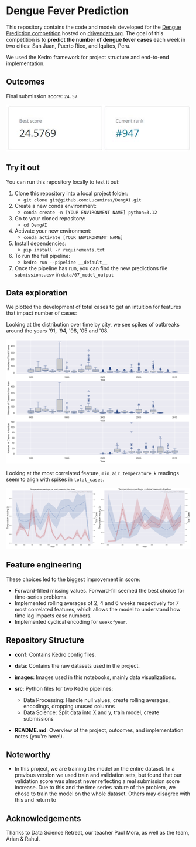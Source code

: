 # Dengue Fever Prediction

This repository contains the code and models developed for the [Dengue Prediction competition](https://www.drivendata.org/competitions/44/dengai-predicting-disease-spread/page/80/) hosted on [drivendata.org](https://www.drivendata.org). The goal of this competition is to **predict the number of dengue fever cases** each week in two cities: San Juan, Puerto Rico, and Iquitos, Peru.

We used the Kedro framework for project structure and end-to-end implementation.

## Outcomes

Final submission score: ``24.57``

![Screenshot of our best score](images/best_score.jpg)

## Try it out
You can run this repository locally to test it out:
1. Clone this repository into a local project folder: 
    - ``git clone git@github.com:Lucamiras/DengAI.git``
2. Create a new conda environment:
    - ``conda create -n [YOUR ENVIRONMENT NAME] python=3.12``
3. Go to your cloned repository:
    - ``cd DengAI``
4. Activate your new environment:
    - ``conda activate [YOUR ENVIRONMENT NAME]``
5. Install dependencies:
    - ``pip install -r requirements.txt``
6. To run the full pipeline:
    - ``kedro run --pipeline __default__``
7. Once the pipeline has run, you can find the new predictions file ``submissions.csv`` in ``data/07_model_output``

## Data exploration
We plotted the development of total cases to get an intuition for features that impact number of cases:

Looking at the distribution over time by city, we see spikes of outbreaks around the years '91, '94, '98, '05 and '08.

![Graph of total cases](images/box_total_by_city.png)

Looking at the most correlated feature, ``min_air_temperature_k`` readings seem to align with spikes in ``total_cases``.

![Graph of total cases and temperature](images/line_min_air_temp.png)

## Feature engineering
These choices led to the biggest improvement in score:
- Forward-filled missing values. Forward-fill seemed the best choice for time-series problems.
- Implemented rolling averages of 2, 4 and 6 weeks respectively for 7 most correlated features, which allows the model to understand how time lag impacts case numbers.
- Implemented cyclical encoding for ``weekofyear``.

## Repository Structure
- **conf**: Contains Kedro config files.
- **data**: Contains the raw datasets used in the project.
- **images**: Images used in this notebooks, mainly data visualizations.
- **src**: Python files for two Kedro pipelines:
    - Data Processing: Handle null values, create rolling averages, encodings, dropping unused columns
    - Data Science: Split data into X and y, train model, create submissions

- **README.md**: Overview of the project, outcomes, and implementation notes (you're here!).

## Noteworthy
- In this project, we are training the model on the entire dataset. In a previous version we used train and validation sets, but found that our validation score was almost never reflecting a real submission score increase. Due to this and the time series nature of the problem, we chose to train the model on the whole dataset. Others may disagree with this and return to 

## Acknowledgements
Thanks to Data Science Retreat, our teacher Paul Mora, as well as the team, Arian & Rahul.